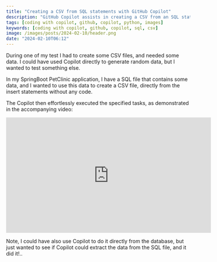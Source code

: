 ```yaml
---
title: "Creating a CSV from SQL statements with GitHub Copilot"
description: "GitHub Copilot assists in creating a CSV from an SQL statements."
tags: [coding with copilot, github, copilot, python, images]
keywords: [coding with copilot, github, copilot, sql, csv]
image: /images/posts/2024-02-10/header.png
date: "2024-02-10T06:12"
---
```


During one of my test I had to create some CSV files, and needed some data. I could have used Copilot directly to generate random data, but I wanted to test something else. 

In my SpringBoot PetClinic application, I have a SQL file that contains some data, and I wanted to use this data to create a CSV file, directly from the insert statements without any code.

The Copilot then effortlessly executed the specified tasks, as demonstrated in the accompanying video:


<iframe width="560" height="315" src="https://www.youtube-nocookie.com/embed/_YFS7Wbzurc?si=Hy7sKxxPNpzIjS4b" title="YouTube video player" frameborder="0" allow="accelerometer; autoplay; clipboard-write; encrypted-media; gyroscope; picture-in-picture; web-share" fullscreen></iframe>

Note, I could have also use Copilot to do it directly from the database, but just wanted to see if Copilot could extract the data from the SQL file, and it did it!..
